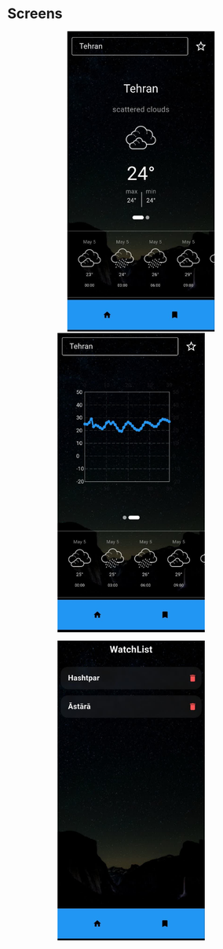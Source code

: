 <h1>Screens</h1>
<div dir="rtl" align="center">
  <img src="assets/screenShot/img1.jpg" alt="Screen 1 show weather" width="300" />
    &nbsp;&nbsp;&nbsp;&nbsp; &nbsp;&nbsp;&nbsp;&nbsp;
  <img src="assets/screenShot/img2.jpg" alt="Screen 2 show chart" width="300" >
 <p></p>
  <img src="assets/screenShot/img3.jpg" alt="Screen 3 show data save"  width="300"  />
</div>





